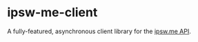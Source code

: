 # ipsw-me-client

A fully-featured, asynchronous client library for the [ipsw.me API](https://ipswdownloads.docs.apiary.io).


